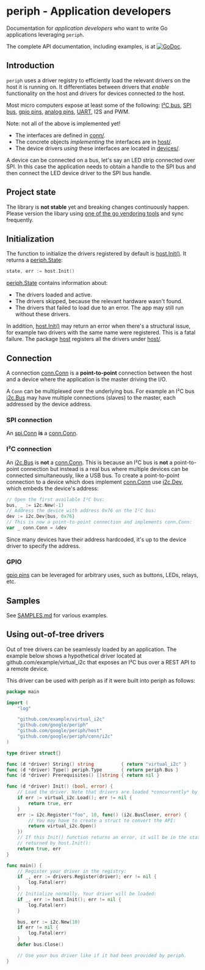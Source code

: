 # periph - Application developers

Documentation for _application developers_ who want to write Go applications
leveraging `periph`.

The complete API documentation, including examples, is at
[![GoDoc](https://godoc.org/github.com/google/periph?status.svg)](https://godoc.org/github.com/google/periph).


## Introduction

`periph` uses a driver registry to efficiently load the relevant drivers on the
host it is running on. It differentiates between drivers that _enable_
functionality on the host and drivers for devices connected _to_ the host.

Most micro computers expose at least some of the following:
[I²C bus](https://godoc.org/github.com/google/periph/conn/i2c#Bus),
[SPI bus](https://godoc.org/github.com/google/periph/conn/spi#Conn),
[gpio
pins](https://godoc.org/github.com/google/periph/conn/gpio#PinIO),
[analog
pins](https://godoc.org/github.com/google/periph/experimental/conn/analog),
[UART](https://godoc.org/github.com/google/periph/conn/uart), I2S
and PWM.

Note: not all of the above is implemented yet!

* The interfaces are defined in [conn/](../../conn/).
* The concrete objects _implementing_ the interfaces are in
  [host/](../../host/).
* The device drivers _using_ these interfaces are located in
  [devices/](../../devices/).

A device can be connected on a bus, let's say an LED strip connected over SPI.
In this case the application needs to obtain a handle to the SPI bus and then
connect the LED device driver to the SPI bus handle.


## Project state

The library is **not stable** yet and breaking changes continuously happen.
Please version the libary using [one of the go vendoring
tools](https://github.com/golang/go/wiki/PackageManagementTools) and sync
frequently.


## Initialization

The function to initialize the drivers registered by default is
[host.Init()](https://godoc.org/github.com/google/periph/host#Init). It
returns a
[periph.State](https://godoc.org/github.com/google/periph#State):

```go
state, err := host.Init()
```

[periph.State](https://godoc.org/github.com/google/periph#State) contains
information about:

* The drivers loaded and active.
* The drivers skipped, because the relevant hardware wasn't found.
* The drivers that failed to load due to an error. The app may still run without
  these drivers.

In addition,
[host.Init()](https://godoc.org/github.com/google/periph/host#Init) may
return an error when there's a structural issue, for example two drivers with
the same name were registered. This is a fatal failure. The package
[host](https://godoc.org/github.com/google/periph/host) registers all the
drivers under [host/](../../host/).


## Connection

A connection
[conn.Conn](https://godoc.org/github.com/google/periph/conn#Conn)
is a **point-to-point** connection between the host and a device where the
application is the master driving the I/O.

A `Conn` can be multiplexed over the underlying bus. For example an I²C bus
[i2c.Bus](https://godoc.org/github.com/google/periph/conn/i2c#Bus) may have
multiple connections (slaves) to the master, each addressed by the device
address.


### SPI connection

An
[spi.Conn](https://godoc.org/github.com/google/periph/conn/spi#Conn)
**is** a
[conn.Conn](https://godoc.org/github.com/google/periph/conn#Conn).


### I²C connection

An [i2c.Bus](https://godoc.org/github.com/google/periph/conn/i2c#Bus) is **not**
a [conn.Conn](https://godoc.org/github.com/google/periph/conn#Conn).
This is because an I²C bus is **not** a point-to-point connection but instead is
a real bus where multiple devices can be connected simultaneously, like a USB
bus. To create a point-to-point connection to a device which does implement
[conn.Conn](https://godoc.org/github.com/google/periph/conn#Conn) use
[i2c.Dev](https://godoc.org/github.com/google/periph/conn/i2c#Dev), which embeds
the device's address:

```go
// Open the first available I²C bus:
bus, _ := i2c.New(-1)
// Address the device with address 0x76 on the I²C bus:
dev := i2c.Dev{bus, 0x76}
// This is now a point-to-point connection and implements conn.Conn:
var _ conn.Conn = &dev
```

Since many devices have their address hardcoded, it's up to the device driver to
specify the address.


### GPIO

[gpio pins](https://godoc.org/github.com/google/periph/conn/gpio#PinIO)
can be leveraged for arbitrary uses, such as buttons, LEDs, relays, etc. 


## Samples

See [SAMPLES.md](SAMPLES.md) for various examples.


## Using out-of-tree drivers

Out of tree drivers can be seamlessly loaded by an application. The example
below shows a hypothetical driver located at github.com/example/virtual_i2c that
exposes an I²C bus over a REST API to a remote device.

This driver can be used with periph as if it were built into periph as follows:

```go
package main

import (
    "log"

    "github.com/example/virtual_i2c"
    "github.com/google/periph"
    "github.com/google/periph/host"
    "github.com/google/periph/conn/i2c"
)

type driver struct{}

func (d *driver) String() string          { return "virtual_i2c" }
func (d *driver) Type() periph.Type       { return periph.Bus }
func (d *driver) Prerequisites() []string { return nil }

func (d *driver) Init() (bool, error) {
    // Load the driver. Note that drivers are loaded *concurrently* by periph.
    if err := virtual_i2c.Load(); err != nil {
        return true, err
    }
    err := i2c.Register("foo", 10, func() (i2c.BusCloser, error) {
        // You may have to create a struct to convert the API:
        return virtual_i2c.Open()
    })
    // If this Init() function returns an error, it will be in the state
    // returned by host.Init():
    return true, err
}

func main() {
    // Register your driver in the registry:
    if _, err := drivers.Register(driver); err != nil {
        log.Fatal(err)
    }
    // Initialize normally. Your driver will be loaded:
    if _, err := host.Init(); err != nil {
        log.Fatal(err)
    }

    bus, err := i2c.New(10)
    if err != nil {
        log.Fatal(err)
    }
    defer bus.Close()

    // Use your bus driver like if it had been provided by periph.
}
```
